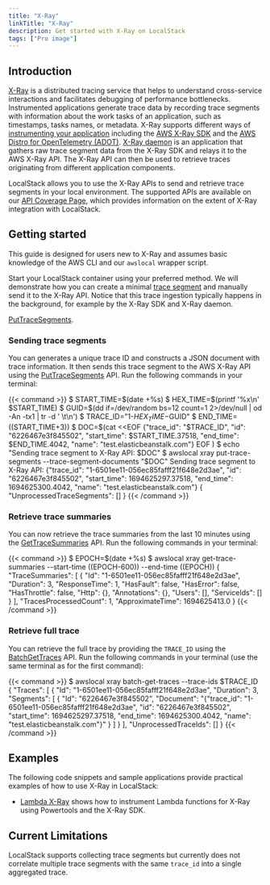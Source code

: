 ```yaml
---
title: "X-Ray"
linkTitle: "X-Ray"
description: Get started with X-Ray on LocalStack
tags: ["Pro image"]
---
```


## Introduction

[X-Ray](https://docs.aws.amazon.com/xray/latest/devguide/aws-xray.html) is a distributed tracing service that
helps to understand cross-service interactions and facilitates debugging of performance bottlenecks. Instrumented applications generate trace data by recording trace segments with information about the work tasks of an
application, such as timestamps, tasks names, or metadata. X-Ray supports different ways of [instrumenting your application](https://docs.aws.amazon.com/xray/latest/devguide/xray-instrumenting-your-app.html) including
the [AWS X-Ray SDK](https://docs.aws.amazon.com/xray/latest/devguide/xray-instrumenting-your-app.html#xray-instrumenting-xray-sdk) and
the [AWS Distro for OpenTelemetry (ADOT)](https://docs.aws.amazon.com/xray/latest/devguide/xray-instrumenting-your-app.html#xray-instrumenting-opentel).
[X-Ray daemon](https://docs.aws.amazon.com/xray/latest/devguide/xray-daemon.html) is an application that gathers
raw trace segment data from the X-Ray SDK and relays it to the AWS X-Ray API.
The X-Ray API can then be used to retrieve traces originating from different application components.

LocalStack allows
you to use the X-Ray APIs to send and retrieve trace segments in your local environment.
The supported APIs are available on our [API Coverage Page](https://docs.localstack.cloud/references/coverage/coverage_xray/),
which provides information on the extent of X-Ray integration with LocalStack.

## Getting started

This guide is designed for users new to X-Ray and assumes basic
knowledge of the AWS CLI and our `awslocal` wrapper script.

Start your LocalStack container using your preferred method. We will demonstrate how you can create a minimal [trace segment](https://docs.aws.amazon.com/xray/latest/devguide/xray-api-segmentdocuments.html#api-segmentdocuments-fields)
and manually send it to the X-Ray API. Notice that this trace ingestion typically happens in the background, for example by the X-Ray SDK and X-Ray daemon.

 [PutTraceSegments](https://docs.aws.amazon.com/xray/latest/api/API_PutTraceSegments.html).

### Sending trace segments

You can generates a unique trace ID and constructs a JSON document with trace information. It then sends this trace segment to the AWS X-Ray API using the    [PutTraceSegments](https://docs.aws.amazon.com/xray/latest/api/API_PutTraceSegments.html) API. Run the following commands in your terminal:

{{< command >}}
$ START_TIME=$(date +%s)
$ HEX_TIME=$(printf '%x\n' $START_TIME)
$ GUID=$(dd if=/dev/random bs=12 count=1 2>/dev/null | od -An -tx1 | tr -d ' \t\n')
$ TRACE_ID="1-$HEX_TIME-$GUID"
$ END_TIME=$(($START_TIME+3))
$ DOC=$(cat <<EOF
{"trace_id": "$TRACE_ID", "id": "6226467e3f845502", "start_time": $START_TIME.37518, "end_time": $END_TIME.4042, "name": "test.elasticbeanstalk.com"}
EOF
)
$ echo "Sending trace segment to X-Ray API: $DOC"
$ awslocal xray put-trace-segments --trace-segment-documents "$DOC"
<disable-copy>
Sending trace segment to X-Ray API: {"trace_id": "1-6501ee11-056ec85fafff21f648e2d3ae", "id": "6226467e3f845502", "start_time": 1694625297.37518, "end_time": 1694625300.4042, "name": "test.elasticbeanstalk.com"}
{
"UnprocessedTraceSegments": []
}
</disable-copy>
{{< /command >}}

### Retrieve trace summaries

You can now retrieve the trace summaries from the last 10 minutes using the [GetTraceSummaries](https://docs.aws.amazon.com/xray/latest/api/API_GetTraceSummaries.html) API. Run the following commands in your terminal:

{{< command >}}
$ EPOCH=$(date +%s)
$ awslocal xray get-trace-summaries --start-time $(($EPOCH-600)) --end-time $(($EPOCH))
<disable-copy>
{
    "TraceSummaries": [
        {
            "Id": "1-6501ee11-056ec85fafff21f648e2d3ae",
            "Duration": 3,
            "ResponseTime": 1,
            "HasFault": false,
            "HasError": false,
            "HasThrottle": false,
            "Http": {},
            "Annotations": {},
            "Users": [],
            "ServiceIds": []
        }
    ],
    "TracesProcessedCount": 1,
    "ApproximateTime": 1694625413.0
}
</disable-copy>
{{< /command >}}

### Retrieve full trace

You can retrieve the full trace by providing the `TRACE_ID` using the [BatchGetTraces](https://docs.aws.amazon.com/xray/latest/api/API_BatchGetTraces.html) API. Run the following commands in your terminal (use the same terminal as for the first command):

{{< command >}}
$ awslocal xray batch-get-traces --trace-ids $TRACE_ID
<disable-copy>
{
    "Traces": [
        {
            "Id": "1-6501ee11-056ec85fafff21f648e2d3ae",
            "Duration": 3,
            "Segments": [
                {
                    "Id": "6226467e3f845502",
                    "Document": "{\"trace_id\": \"1-6501ee11-056ec85fafff21f648e2d3ae\", \"id\": \"6226467e3f845502\", \"start_time\": 1694625297.37518, \"end_time\": 1694625300.4042, \"name\": \"test.elasticbeanstalk.com\"}"
                }
            ]
        }
    ],
    "UnprocessedTraceIds": []
}
</disable-copy>
{{< /command >}}

## Examples

The following code snippets and sample applications provide practical examples of how to use X-Ray in LocalStack:

- [Lambda X-Ray](https://github.com/localstack/localstack-pro-samples/tree/master/lambda-xray) shows how to instrument Lambda functions for X-Ray using Powertools and the X-Ray SDK.

## Current Limitations

LocalStack supports collecting trace segments but currently does not correlate multiple trace segments with the same
`trace_id` into a single aggregated trace.
